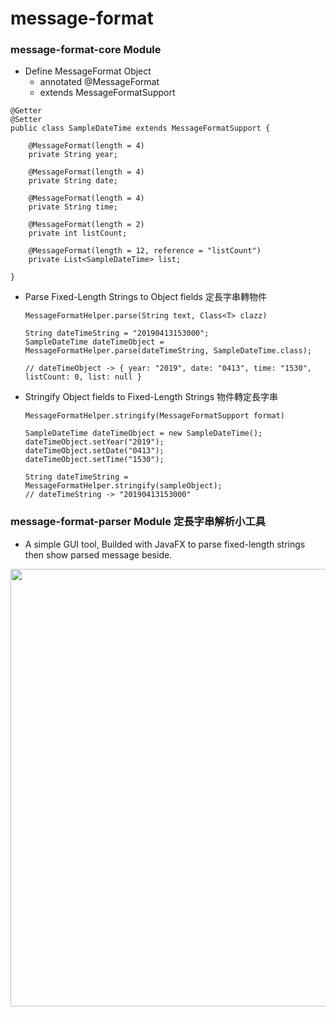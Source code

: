 # message-format

### message-format-core Module

* Define MessageFormat Object
    * annotated @MessageFormat
    * extends MessageFormatSupport
```
@Getter
@Setter
public class SampleDateTime extends MessageFormatSupport {

    @MessageFormat(length = 4)
    private String year;

    @MessageFormat(length = 4)
    private String date;

    @MessageFormat(length = 4)
    private String time;

    @MessageFormat(length = 2)
    private int listCount;

    @MessageFormat(length = 12, reference = "listCount")
    private List<SampleDateTime> list;

}
```

* Parse Fixed-Length Strings to Object fields 定長字串轉物件

   `MessageFormatHelper.parse(String text, Class<T> clazz)`
   ```
   String dateTimeString = "20190413153000";
   SampleDateTime dateTimeObject = MessageFormatHelper.parse(dateTimeString, SampleDateTime.class);

   // dateTimeObject -> { year: "2019", date: "0413", time: "1530", listCount: 0, list: null }
   ```

* Stringify Object fields to Fixed-Length Strings 物件轉定長字串

   `MessageFormatHelper.stringify(MessageFormatSupport format)`
   ```
   SampleDateTime dateTimeObject = new SampleDateTime();
   dateTimeObject.setYear("2019");
   dateTimeObject.setDate("0413");
   dateTimeObject.setTime("1530");

   String dateTimeString = MessageFormatHelper.stringify(sampleObject);
   // dateTimeString -> "20190413153000"
   ```

### message-format-parser Module 定長字串解析小工具
* A simple GUI tool, Builded with JavaFX to parse fixed-length strings then show parsed message beside.
<img src="https://i.imgur.com/S1E0GBz.jpg" width="700">

